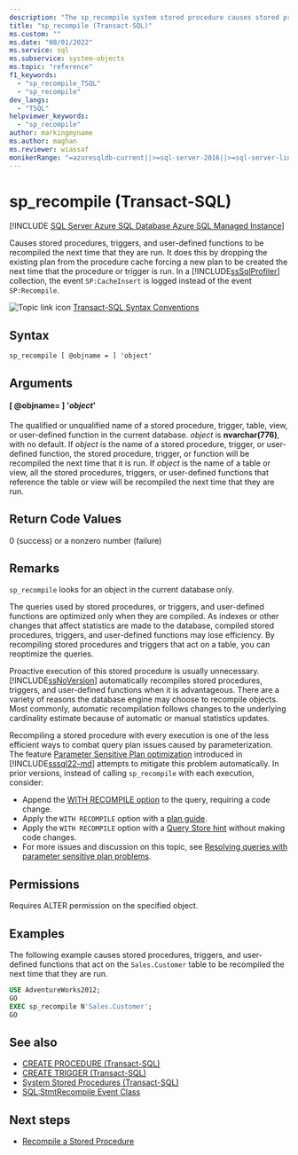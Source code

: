 ```yaml
---
description: "The sp_recompile system stored procedure causes stored procedures, triggers, and user-defined functions to be recompiled the next time that they are run."
title: "sp_recompile (Transact-SQL)"
ms.custom: ""
ms.date: "08/01/2022"
ms.service: sql
ms.subservice: system-objects
ms.topic: "reference"
f1_keywords: 
  - "sp_recompile_TSQL"
  - "sp_recompile"
dev_langs: 
  - "TSQL"
helpviewer_keywords: 
  - "sp_recompile"
author: markingmyname
ms.author: maghan
ms.reviewer: wiassaf
monikerRange: "=azuresqldb-current||>=sql-server-2016||>=sql-server-linux-2017||=azuresqldb-mi-current"
---
```

# sp_recompile (Transact-SQL)
[!INCLUDE [SQL Server Azure SQL Database Azure SQL Managed Instance](../../includes/applies-to-version/sql-asdb-asdbmi.md)]

  Causes stored procedures, triggers, and user-defined functions to be recompiled the next time that they are run. It does this by dropping the existing plan from the procedure cache forcing a new plan to be created the next time that the procedure or trigger is run. In a [!INCLUDE[ssSqlProfiler](../../includes/sssqlprofiler-md.md)] collection, the event `SP:CacheInsert` is logged instead of the event `SP:Recompile`.  
  
 ![Topic link icon](../../database-engine/configure-windows/media/topic-link.gif "Topic link icon") [Transact-SQL Syntax Conventions](../../t-sql/language-elements/transact-sql-syntax-conventions-transact-sql.md)  
  
## Syntax  
  
```syntaxsql  
sp_recompile [ @objname = ] 'object'  
```  
  
## Arguments  

#### [ @objname= ] '*object*'  
 The qualified or unqualified name of a stored procedure, trigger, table, view, or user-defined function in the current database. *object* is **nvarchar(776)**, with no default. If *object* is the name of a stored procedure, trigger, or user-defined function, the stored procedure, trigger, or function will be recompiled the next time that it is run. If *object* is the name of a table or view, all the stored procedures, triggers, or user-defined functions that reference the table or view will be recompiled the next time that they are run.  
  
## Return Code Values  
 0 (success) or a nonzero number (failure)  
  
## Remarks  
 `sp_recompile` looks for an object in the current database only.  
  
 The queries used by stored procedures, or triggers, and user-defined functions are optimized only when they are compiled. As indexes or other changes that affect statistics are made to the database, compiled stored procedures, triggers, and user-defined functions may lose efficiency. By recompiling stored procedures and triggers that act on a table, you can reoptimize the queries.  
   
 Proactive execution of this stored procedure is usually unnecessary. [!INCLUDE[ssNoVersion](../../includes/ssnoversion-md.md)] automatically recompiles stored procedures, triggers, and user-defined functions when it is advantageous. There are a variety of reasons the database engine may choose to recompile objects. Most commonly, automatic recompilation follows changes to the underlying cardinality estimate because of automatic or manual statistics updates.
 
 Recompiling a stored procedure with every execution is one of the less efficient ways to combat query plan issues caused by parameterization. The feature [Parameter Sensitive Plan optimization](../performance/parameter-sensitivity-plan-optimization.md) introduced in [!INCLUDE[sssql22-md](../../includes/sssql22-md.md)] attempts to mitigate this problem automatically. In prior versions, instead of calling `sp_recompile` with each execution, consider:
 
 - Append the [WITH RECOMPILE option](../stored-procedures/recompile-a-stored-procedure.md) to the query, requiring a code change.
 - Apply the `WITH RECOMPILE` option with a [plan guide](../performance/plan-guides.md).
 - Apply the `WITH RECOMPILE` option with a [Query Store hint](../performance/query-store-hints.md) without making code changes.
 - For more issues and discussion on this topic, see [Resolving queries with parameter sensitive plan problems](/azure/azure-sql/managed-instance/identify-query-performance-issues#resolving-queries-with-suboptimal-query-execution-plans).
 
## Permissions  
 Requires ALTER permission on the specified object.  
  
## Examples  
 The following example causes stored procedures, triggers, and user-defined functions that act on the `Sales.Customer` table to be recompiled the next time that they are run.  
  
```sql
USE AdventureWorks2012;  
GO  
EXEC sp_recompile N'Sales.Customer';  
GO  
```  
  
## See also
 - [CREATE PROCEDURE &#40;Transact-SQL&#41;](../../t-sql/statements/create-procedure-transact-sql.md)   
 - [CREATE TRIGGER &#40;Transact-SQL&#41;](../../t-sql/statements/create-trigger-transact-sql.md)   
 - [System Stored Procedures &#40;Transact-SQL&#41;](../../relational-databases/system-stored-procedures/system-stored-procedures-transact-sql.md)  
 - [SQL:StmtRecompile Event Class](../event-classes/sql-stmtrecompile-event-class.md)
  
## Next steps
 - [Recompile a Stored Procedure](../stored-procedures/recompile-a-stored-procedure.md)
  
